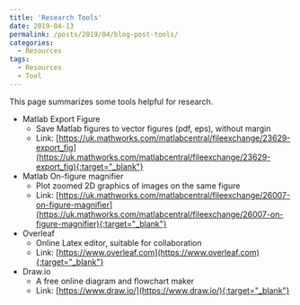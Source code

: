 ```yaml
---
title: 'Research Tools'
date: 2019-04-13
permalink: /posts/2019/04/blog-post-tools/
categories:
  - Resources
tags:
  - Resources
  - Tool
---
```


This page summarizes some tools helpful for research.

* Matlab Export Figure
  * Save Matlab figures to vector figures (pdf, eps), without margin
  * Link: [https://uk.mathworks.com/matlabcentral/fileexchange/23629-export_fig](https://uk.mathworks.com/matlabcentral/fileexchange/23629-export_fig){:target="_blank"}  
* Matlab On-figure magnifier
  * Plot zoomed 2D graphics of images on the same figure
  * Link: [https://uk.mathworks.com/matlabcentral/fileexchange/26007-on-figure-magnifier](https://uk.mathworks.com/matlabcentral/fileexchange/26007-on-figure-magnifier){:target="_blank"}  
* Overleaf
  * Online Latex editor, suitable for collaboration
  * Link: [https://www.overleaf.com](https://www.overleaf.com){:target="_blank"}   
* Draw.io
  * A free online diagram and flowchart maker
  * Link: [https://www.draw.io/](https://www.draw.io/){:target="_blank"}  
